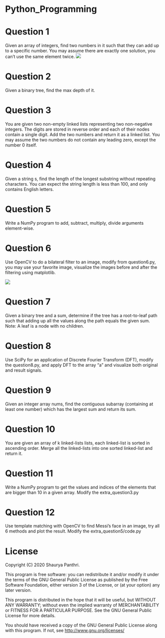 # Python_Programming

# Question 1 
Given an array of integers, find two numbers in it such that they can add up to a specific number.
You may assume there are exactly one solution, you can’t use the same element twice. 
![](Images/Picture1.png)


# Question 2 
Given a binary tree, find the max depth of it.  

# Question 3 
You are given two non-empty linked lists representing two non-negative integers. The digits are stored in reverse order and each of their nodes contain a single digit. Add the two numbers and return it as a linked list.
You may assume the two numbers do not contain any leading zero, except the number 0 itself.


# Question 4 
Given a string s, find the length of the longest substring without repeating characters. You can expect the string length is less than 100, and only contains English letters.


# Question 5 
Write a NumPy program to add, subtract, multiply, divide arguments element-wise.

# Question 6 
Use OpenCV to do a bilateral filter to an image, modify from question6.py, you may use your favorite image, visualize the images before and after the filtering using matplotlib.

![](Images/image4.png)

# Question 7 
Given a binary tree and a sum, determine if the tree has a root-to-leaf path such that adding up all the values along the path equals the given sum.
Note: A leaf is a node with no children.


# Question 8 
Use SciPy for an application of Discrete Fourier Transform (DFT), modify the question8.py, and apply DFT to the array “a” and visualize both original and result signals.

# Question 9 
Given an integer array nums, find the contiguous subarray (containing at least one number) which has the largest sum and return its sum.



# Question 10 
You are given an array of k linked-lists lists, each linked-list is sorted in ascending order.
Merge all the linked-lists into one sorted linked-list and return it.
 


# Question 11 
Write a NumPy program to get the values and indices of the elements that are bigger than 10 in a given array.
Modify the extra_question3.py

# Question 12 
Use template matching with OpenCV to find Messi’s face in an image, try all 6 methods and plot the result.
Modify the extra_question5/code.py


# License
Copyright (C) 2020 Shaurya Panthri.

This program is free software: you can redistribute it and/or modify it under the terms of the GNU General Public License as published by the Free Software Foundation, either version 3 of the License, or (at your option) any later version.

This program is distributed in the hope that it will be useful, but WITHOUT ANY WARRANTY; without even the implied warranty of MERCHANTABILITY or FITNESS FOR A PARTICULAR PURPOSE. See the GNU General Public License for more details.

You should have received a copy of the GNU General Public License along with this program. If not, see http://www.gnu.org/licenses/

